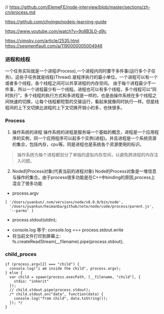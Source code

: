 // https://github.com/ElemeFE/node-interview/blob/master/sections/zh-cn/process.md

https://github.com/chyingp/nodejs-learning-guide

https://www.youtube.com/watch?v=9o8B3L0-d9c

https://vimsky.com/article/2535.html
https://segmentfault.com/a/1190000005004946
### 进程和线程

一个任务实际就是一个进程(Process),一个进程内同时要干多件事(运行多个子任务)，这些子任务就是线程(Thread).是程序执行的最小单位，一个进程可以有一个或者多个线程，各个线程之间可以共享进程的内存空间。
由于每个进程最少干一件事，所以一个进程最少有一个线程。进程也可以有多个线程，多个线程可以“同时执行”，多个线程的执行方式和多进程是一样的，也是由操作系统在多个线程之间快速的切换，让每个线程都短暂的交替运行，看起来就像同时执行一样。但是线程间的上下文切换比进程的上下文切换开销小的多，也快很多。

###  Process
1. 操作系统的进程
操作系统的进程是服务端一个基础的概念，进程是一个应用程序的实例，同一个应用程序可以起多个实例(进程)。并且进程是一个系统资源的集合，包括内存，cpu等。同是进程也是系统各个资源使用的标识。
>  操作系统为每个进程都划分了单独的虚拟内存空间，以避免跨进程的内存注入问题。
2. Node的Process对象(代表当前的进程对象)
Node的Process对象是一堆信息与操作的集合。由于process很多功能是在C++中binding的原因,process上混合了很多功能
* process.argv
```
[ '/Users/yuankun/.nvm/versions/node/v8.0.0/bin/node',
  '/Users/yuankun/heimanba/github/note/node/code/process/parent.js',
  '--parms' ]
```
* process.stdout(stdin);
- console.log 等于:
console.log === process.stdout.write
- 将当前文件打印到屏幕上:
fs.createReadStream(__filename).pipe(process.stdout);


### child_proces

```
if (process.argv[2] === "child") {
  console.log("i am inside the child", process.argv);
} else {
  var child = spawn(process.execPath, [__filename, "child"], {
    stdio: "inherit"
  });
  // child.stdout.pipe(process.stdout);
  /* child.stdout.on("data", function(data) {
    console.log("from child", data.toString());
  }); */
}
```
